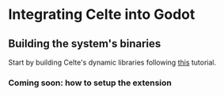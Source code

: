 # Integrating Celte into Godot

## Building the system's binaries

Start by building Celte's dynamic libraries following [this](how-to-build-systems.md) tutorial.

### Coming soon: how to setup the extension
